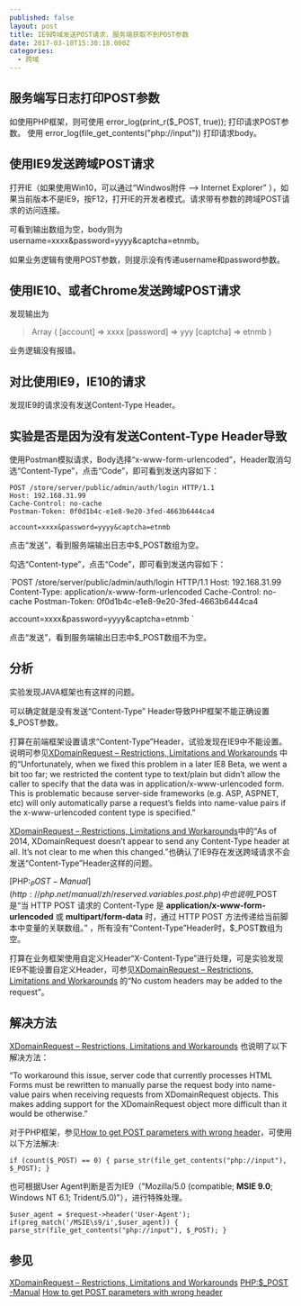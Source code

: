 ```yaml
---
published: false
layout: post
title: IE9跨域发送POST请求，服务端获取不到POST参数
date: 2017-03-10T15:30:18.000Z
categories:
  - 跨域
---
```

## 服务端写日志打印POST参数

如使用PHP框架，则可使用 error_log(print_r($_POST, true));  打印请求POST参数。
使用 error_log(file_get_contents("php://input"))  打印请求body。

## 使用IE9发送跨域POST请求

打开IE（如果使用Win10，可以通过“Windwos附件 --> Internet Explorer” ），如果当前版本不是IE9，按F12，打开IE的开发者模式。请求带有参数的跨域POST请求的访问连接。

可看到输出数组为空，body则为username=xxxx&password=yyyy&captcha=etnmb。

如果业务逻辑有使用POST参数，则提示没有传递username和password参数。

## 使用IE10、或者Chrome发送跨域POST请求

发现输出为

> Array
(
    [account] => xxxx
    [password] => yyy
    [captcha] => etnmb
)

业务逻辑没有报错。

## 对比使用IE9，IE10的请求

发现IE9的请求没有发送Content-Type Header。

## 实验是否是因为没有发送Content-Type Header导致

使用Postman模拟请求，Body选择“x-www-form-urlencoded”，Header取消勾选“Content-Type”，点击“Code”，即可看到发送内容如下：

	POST /store/server/public/admin/auth/login HTTP/1.1
    Host: 192.168.31.99
	Cache-Control: no-cache
	Postman-Token: 0f0d1b4c-e1e8-9e20-3fed-4663b6444ca4

	account=xxxx&password=yyyy&captcha=etnmb

点击“发送”，看到服务端输出日志中$_POST数组为空。

勾选“Content-type”，点击“Code”，即可看到发送内容如下：

`POST /store/server/public/admin/auth/login HTTP/1.1
Host: 192.168.31.99
Content-Type: application/x-www-form-urlencoded
Cache-Control: no-cache
Postman-Token: 0f0d1b4c-e1e8-9e20-3fed-4663b6444ca4

account=xxxx&password=yyyy&captcha=etnmb
`

点击“发送”，看到服务端输出日志中$_POST数组不为空。

## 分析

实验发现JAVA框架也有这样的问题。

可以确定就是没有发送“Content-Type” Header导致PHP框架不能正确设置$_POST参数。

打算在前端框架设置请求“Content-Type”Header，试验发现在IE9中不能设置。说明可参见[XDomainRequest – Restrictions, Limitations and Workarounds](https://blogs.msdn.microsoft.com/ieinternals/2010/05/13/xdomainrequest-restrictions-limitations-and-workarounds/) 中的“Unfortunately, when we fixed this problem in a later IE8 Beta, we went a bit too far; we restricted the content type to text/plain but didn’t allow the caller to specify that the data was in application/x-www-urlencoded form. This is problematic because server-side frameworks (e.g. ASP, ASPNET, etc) will only automatically parse a request’s fields into name-value pairs if the x-www-urlencoded content type is specified.”

[XDomainRequest – Restrictions, Limitations and Workarounds](https://blogs.msdn.microsoft.com/ieinternals/2010/05/13/xdomainrequest-restrictions-limitations-and-workarounds/)中的“As of 2014, XDomainRequest doesn’t appear to send any Content-Type header at all. It’s not clear to me when this changed.”也确认了IE9存在发送跨域请求不会发送“Content-Type”Header这样的问题。

[PHP:$_POST -Manual](http://php.net/manual/zh/reserved.variables.post.php)中也说明$_POST是“当 HTTP POST 请求的 Content-Type 是 **application/x-www-form-urlencoded** 或 **multipart/form-data** 时，通过 HTTP POST 方法传递给当前脚本中变量的关联数组。” ，所有没有“Content-Type”Header时，$_POST数组为空。

打算在业务框架使用自定义Header“X-Content-Type”进行处理，可是实验发现IE9不能设置自定义Header，可参见[XDomainRequest – Restrictions, Limitations and Workarounds](https://blogs.msdn.microsoft.com/ieinternals/2010/05/13/xdomainrequest-restrictions-limitations-and-workarounds/) 的“No custom headers may be added to the request”。

## 解决方法

[XDomainRequest – Restrictions, Limitations and Workarounds](https://blogs.msdn.microsoft.com/ieinternals/2010/05/13/xdomainrequest-restrictions-limitations-and-workarounds/) 也说明了以下解决方法：

“To workaround this issue, server code that currently processes HTML Forms must be rewritten to manually parse the request body into name-value pairs when receiving requests from XDomainRequest objects. This makes adding support for the XDomainRequest object more difficult than it would be otherwise.”

对于PHP框架，参见[How to get POST parameters with wrong header](http://stackoverflow.com/questions/8183397/how-to-get-post-parameters-with-wrong-header)，可使用以下方法解决:

`if (count($_POST) == 0)
{
    parse_str(file_get_contents("php://input"), $_POST);
}
`

也可根据User Agent判断是否为IE9（"Mozilla/5.0 (compatible; **MSIE 9.0**; Windows NT 6.1; Trident/5.0)"），进行特殊处理。

`$user_agent = $request->header('User-Agent');
if(preg_match('/MSIE\s9/i',$user_agent))
{
    parse_str(file_get_contents("php://input"), $_POST);
}
`

## 参见

[XDomainRequest – Restrictions, Limitations and Workarounds](https://blogs.msdn.microsoft.com/ieinternals/2010/05/13/xdomainrequest-restrictions-limitations-and-workarounds/)
[PHP:$_POST -Manual](http://php.net/manual/zh/reserved.variables.post.php)
[How to get POST parameters with wrong header](http://stackoverflow.com/questions/8183397/how-to-get-post-parameters-with-wrong-header)

